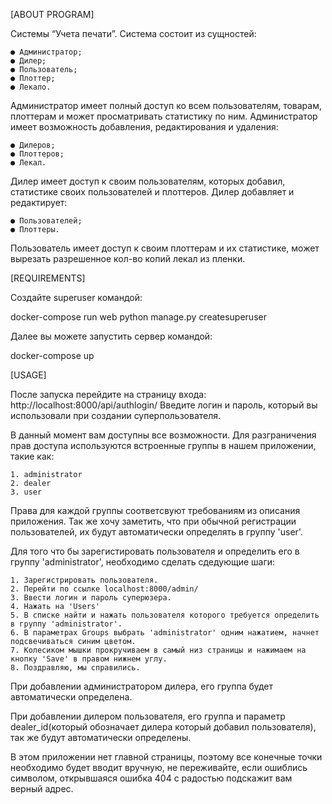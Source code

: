 [ABOUT PROGRAM]

Системы “Учета печати”. Система состоит из сущностей:

    ● Администратор;
    ● Дилер;
    ● Пользователь;
    ● Плоттер;
    ● Лекало.

Администратор имеет полный доступ ко всем пользователям,
товарам, плоттерам и может просматривать статистику по ним.
Администратор имеет возможность добавления, редактирования и
удаления:

    ● Дилеров;
    ● Плоттеров;
    ● Лекал.

Дилер имеет доступ к своим пользователям, которых добавил,
статистике своих пользователей и плоттеров.
Дилер добавляет и редактирует:

    ● Пользователей;
    ● Плоттеры.
   
Пользователь имеет доступ к своим плоттерам и их
статистике, может вырезать разрешенное кол-во копий лекал из
пленки.

[REQUIREMENTS]

Создайте superuser командой:

docker-compose run web python manage.py createsuperuser

Далее вы можете запустить сервер командой:
 
docker-compose up

[USAGE]

После запуска перейдите на страницу входа: http://localhost:8000/api/authlogin/
Введите логин и пароль, который вы использовали при создании суперпользователя.

В данный момент вам доступны все возможности.
Для разграничения прав доступа используются встроенные группы в нашем приложении, такие как:

    1. administrator
    2. dealer
    3. user

Права для каждой группы соответсвуют требованиям из описания приложения.
Так же хочу заметить, что при обычной регистрации пользователей, их будут автоматически определять в группу 'user'.

Для того что бы зарегистировать пользователя и определить его в группу 'administrator',
необходимо сделать сдедующие шаги:

    1. Зарегистрировать пользователя.
    2. Перейти по ссылке localhost:8000/admin/
    3. Ввести логин и пароль суперюзера.
    4. Нажать на 'Users' 
    5. В списке найти и нажать пользователя которого требуется определить в группу 'administrator'.
    6. В параметрах Groups выбрать 'administrator' одним нажатием, начнет подсвечиваться синим цветом.
    7. Колесиком мышки прокручиваем в самый низ страницы и нажимаем на кнопку 'Save' в правом нижнем углу.
    8. Поздравляю, мы справились.

При добавлении администратором дилера, его группа будет автоматически определена.

При добавлении дилером пользователя, его группа и параметр dealer_id(который обозначает дилера который добавил пользователя), так же будут автоматически определены.

В этом приложении нет главной страницы, поэтому все конечные точки необходимо будет вводит вручную, не переживайте, если ошиблись символом, открывшаяся ошибка 404 с радостью подскажит вам верный адрес.
